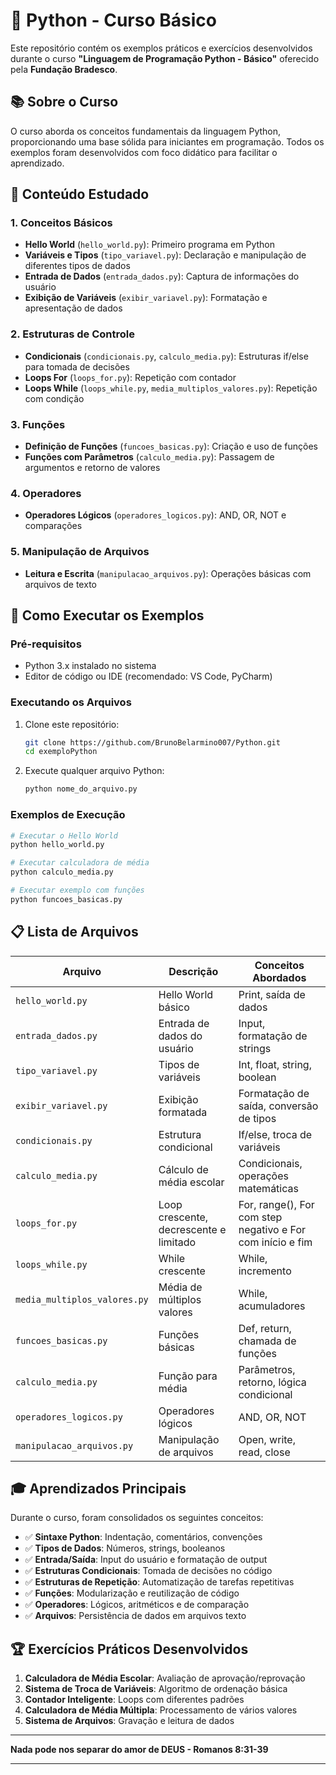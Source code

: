 # 🐍 Python - Curso Básico

Este repositório contém os exemplos práticos e exercícios desenvolvidos durante o curso **"Linguagem de Programação Python - Básico"** oferecido pela **Fundação Bradesco**.

## 📚 Sobre o Curso

O curso aborda os conceitos fundamentais da linguagem Python, proporcionando uma base sólida para iniciantes em programação. Todos os exemplos foram desenvolvidos com foco didático para facilitar o aprendizado.

## 🎯 Conteúdo Estudado

### 1. **Conceitos Básicos**
- **Hello World** (`hello_world.py`): Primeiro programa em Python
- **Variáveis e Tipos** (`tipo_variavel.py`): Declaração e manipulação de diferentes tipos de dados
- **Entrada de Dados** (`entrada_dados.py`): Captura de informações do usuário
- **Exibição de Variáveis** (`exibir_variavel.py`): Formatação e apresentação de dados

### 2. **Estruturas de Controle**
- **Condicionais** (`condicionais.py`, `calculo_media.py`): Estruturas if/else para tomada de decisões
- **Loops For** (`loops_for.py`): Repetição com contador
- **Loops While** (`loops_while.py`, `media_multiplos_valores.py`): Repetição com condição

### 3. **Funções**
- **Definição de Funções** (`funcoes_basicas.py`): Criação e uso de funções
- **Funções com Parâmetros** (`calculo_media.py`): Passagem de argumentos e retorno de valores

### 4. **Operadores**
- **Operadores Lógicos** (`operadores_logicos.py`): AND, OR, NOT e comparações

### 5. **Manipulação de Arquivos**
- **Leitura e Escrita** (`manipulacao_arquivos.py`): Operações básicas com arquivos de texto

## 🚀 Como Executar os Exemplos

### Pré-requisitos
- Python 3.x instalado no sistema
- Editor de código ou IDE (recomendado: VS Code, PyCharm)

### Executando os Arquivos
1. Clone este repositório:
   ```bash
   git clone https://github.com/BrunoBelarmino007/Python.git
   cd exemploPython
   ```

2. Execute qualquer arquivo Python:
   ```bash
   python nome_do_arquivo.py
   ```

### Exemplos de Execução
```bash
# Executar o Hello World
python hello_world.py

# Executar calculadora de média
python calculo_media.py

# Executar exemplo com funções
python funcoes_basicas.py
```

## 📋 Lista de Arquivos

| Arquivo | Descrição | Conceitos Abordados |
|---------|-----------|-------------------|
| `hello_world.py` | Hello World básico | Print, saída de dados |
| `entrada_dados.py` | Entrada de dados do usuário | Input, formatação de strings |
| `tipo_variavel.py` | Tipos de variáveis | Int, float, string, boolean |
| `exibir_variavel.py` | Exibição formatada | Formatação de saída, conversão de tipos |
| `condicionais.py` | Estrutura condicional | If/else, troca de variáveis |
| `calculo_media.py` | Cálculo de média escolar | Condicionais, operações matemáticas |
| `loops_for.py` | Loop crescente, decrescente e limitado | For, range(), For com step negativo e For com início e fim |
| `loops_while.py` | While crescente | While, incremento |
| `media_multiplos_valores.py` | Média de múltiplos valores | While, acumuladores |
| `funcoes_basicas.py` | Funções básicas | Def, return, chamada de funções |
| `calculo_media.py` | Função para média | Parâmetros, retorno, lógica condicional |
| `operadores_logicos.py` | Operadores lógicos | AND, OR, NOT |
| `manipulacao_arquivos.py` | Manipulação de arquivos | Open, write, read, close |

## 🎓 Aprendizados Principais

Durante o curso, foram consolidados os seguintes conceitos:

- ✅ **Sintaxe Python**: Indentação, comentários, convenções
- ✅ **Tipos de Dados**: Números, strings, booleanos
- ✅ **Entrada/Saída**: Input do usuário e formatação de output
- ✅ **Estruturas Condicionais**: Tomada de decisões no código
- ✅ **Estruturas de Repetição**: Automatização de tarefas repetitivas
- ✅ **Funções**: Modularização e reutilização de código
- ✅ **Operadores**: Lógicos, aritméticos e de comparação
- ✅ **Arquivos**: Persistência de dados em arquivos texto

## 🏆 Exercícios Práticos Desenvolvidos

1. **Calculadora de Média Escolar**: Avaliação de aprovação/reprovação
2. **Sistema de Troca de Variáveis**: Algoritmo de ordenação básica
3. **Contador Inteligente**: Loops com diferentes padrões
4. **Calculadora de Média Múltipla**: Processamento de vários valores
5. **Sistema de Arquivos**: Gravação e leitura de dados


---


**Nada pode nos separar do amor de DEUS - Romanos 8:31-39** 


---
